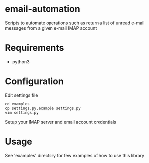 # email-automation

Scripts to automate operations such as return a list of unread e-mail messages from a given e-mail IMAP account

# Requirements

* python3

# Configuration

Edit settings file

``` 
cd examples
cp settings.py.example settings.py
vim settings.py
```

Setup your IMAP server and email account credentials

# Usage

See 'examples' directory for few examples of how to use this library
